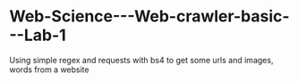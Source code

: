 # Web-Science---Web-crawler-basic---Lab-1
Using simple regex and requests with bs4 to get some urls and images, words from a website
